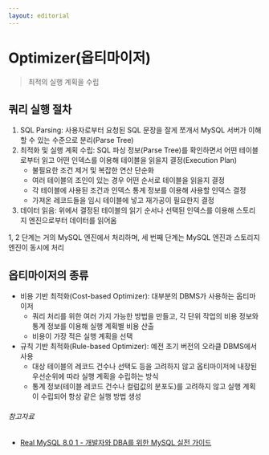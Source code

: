 ```yaml
---
layout: editorial
---
```


# Optimizer(옵티마이저)

> 최적의 실행 계획을 수립

## 쿼리 실행 절차

1. SQL Parsing: 사용자로부터 요청된 SQL 문장을 잘게 쪼개서 MySQL 서버가 이해할 수 있는 수준으로 분리(Parse Tree)
2. 최적화 및 실행 계획 수립: SQL 파싱 정보(Parse Tree)를 확인하면서 어떤 테이블로부터 읽고 어떤 인덱스를 이용해 테이블을 읽을지 결정(Execution Plan)
    - 불필요한 조건 제거 및 복잡한 연산 단순화
    - 여러 테이블의 조인이 있는 경우 어떤 순서로 테이블을 읽을지 결정
    - 각 테이블에 사용된 조건과 인덱스 통계 정보를 이용해 사용할 인덱스 결정
    - 가져온 레코드들을 임시 테이블에 넣고 재가공이 필요한지 결정
3. 데이터 읽음: 위에서 결정된 테이블의 읽기 순서나 선택된 인덱스를 이용해 스토리지 엔진으로부터 데이터를 읽어옴

1, 2 단계는 거의 MySQL 엔진에서 처리하며, 세 번째 단계는 MySQL 엔진과 스토리지 엔진이 동시에 처리

## 옵티마이저의 종류

- 비용 기반 최적화(Cost-based Optimizer): 대부분의 DBMS가 사용하는 옵티마이저
    - 쿼리 처리를 위한 여러 가지 가능한 방법을 만들고, 각 단위 작업의 비용 정보와 통계 정보를 이용해 실행 계획별 비용 산출
    - 비용이 가장 적은 실행 계획을 선택
- 규칙 기반 최적화(Rule-based Optimizer): 예전 초기 버전의 오라클 DBMS에서 사용
    - 대상 테이블의 레코드 건수나 선택도 등을 고려하지 않고 옵티마이저에 내장된 우선순위에 따라 실행 계획을 수립하는 방식
    - 통계 정보(테이블 레코드 건수나 컬럼값의 분포도)를 고려하지 않고 실행 계획이 수립되어 항상 같은 실행 방법 생성

###### 참고자료

- [Real MySQL 8.0 1 - 개발자와 DBA를 위한 MySQL 실전 가이드](https://www.nl.go.kr/seoji/contents/S80100000000.do?schM=intgr_detail_view_isbn&page=1&pageUnit=10&schType=simple&schStr=Real+MySQL&isbn=9791158392703&cipId=228440237%2C)